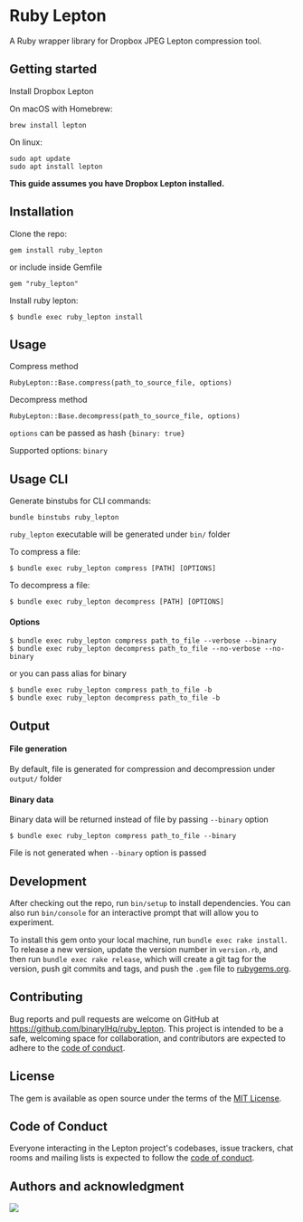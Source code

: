 

# Ruby Lepton

A Ruby wrapper library for Dropbox JPEG Lepton compression tool.

## Getting started
Install Dropbox Lepton

On macOS with Homebrew:
 ```
 brew install lepton
 ```
On linux:
```
sudo apt update
sudo apt install lepton
```
**This guide assumes you have Dropbox Lepton installed.**

## Installation

Clone the repo:

```
gem install ruby_lepton
```
or include inside Gemfile
```
gem "ruby_lepton"
```
Install ruby lepton:

    $ bundle exec ruby_lepton install

## Usage

Compress method
```
RubyLepton::Base.compress(path_to_source_file, options)
```
Decompress method
```
RubyLepton::Base.decompress(path_to_source_file, options)
```
`options` can be passed as hash `{binary: true}`

Supported options:
`binary`

## Usage CLI

Generate binstubs for CLI commands:

`bundle binstubs ruby_lepton`

`ruby_lepton` executable will be generated  under `bin/` folder


To compress a file:
```
$ bundle exec ruby_lepton compress [PATH] [OPTIONS]
```
To decompress a file:
```
$ bundle exec ruby_lepton decompress [PATH] [OPTIONS]
```

#### Options
```
$ bundle exec ruby_lepton compress path_to_file --verbose --binary
$ bundle exec ruby_lepton decompress path_to_file --no-verbose --no-binary
```
or you can pass alias for binary
```
$ bundle exec ruby_lepton compress path_to_file -b
$ bundle exec ruby_lepton decompress path_to_file -b
```
## Output

#### File generation
By default, file is generated for compression and decompression under `output/` folder

#### Binary data
Binary data will be returned instead of file by passing `--binary` option
```
$ bundle exec ruby_lepton compress path_to_file --binary
```

File is not generated when `--binary` option is passed


## Development

After checking out the repo, run `bin/setup` to install dependencies. You can also run `bin/console` for an interactive prompt that will allow you to experiment.

To install this gem onto your local machine, run `bundle exec rake install`. To release a new version, update the version number in `version.rb`, and then run `bundle exec rake release`, which will create a git tag for the version, push git commits and tags, and push the `.gem` file to [rubygems.org](https://rubygems.org).

## Contributing

Bug reports and pull requests are welcome on GitHub at https://github.com/binarylHq/ruby_lepton. This project is intended to be a safe, welcoming space for collaboration, and contributors are expected to adhere to the [code of conduct](https://github.com/binarylHq/ruby_lepton/blob/master/CODE_OF_CONDUCT.md).


## License

The gem is available as open source under the terms of the [MIT License](https://opensource.org/licenses/MIT).

## Code of Conduct

Everyone interacting in the Lepton project's codebases, issue trackers, chat rooms and mailing lists is expected to follow the [code of conduct](https://github.com/binarylHq/ruby_lepton/blob/master/CODE_OF_CONDUCT.md).

## Authors and acknowledgment

[![](https://github.com/karandocs.png?size=100)](https://github.com/karandocs)
